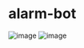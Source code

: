 # alarm-bot

![image](https://user-images.githubusercontent.com/36403696/176395094-fd2b5085-d750-42f5-9d3b-f586890a2cd2.png)
![image](https://user-images.githubusercontent.com/36403696/176395018-4bec2763-6a64-4e58-9ea1-432b0769783d.png)
